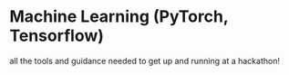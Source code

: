 # Machine Learning (PyTorch, Tensorflow)
all the tools and guidance needed to get up and running at a hackathon!


